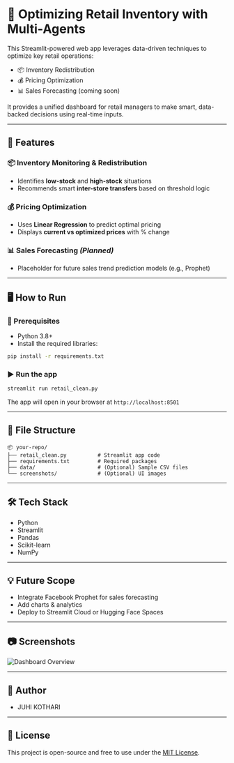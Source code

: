 # 🛒 Optimizing Retail Inventory with Multi-Agents

This Streamlit-powered web app leverages data-driven techniques to optimize key retail operations:
- 📦 Inventory Redistribution
- 💰 Pricing Optimization
- 📊 Sales Forecasting (coming soon)

It provides a unified dashboard for retail managers to make smart, data-backed decisions using real-time inputs.

---

## 🚀 Features

### 📦 Inventory Monitoring & Redistribution
- Identifies **low-stock** and **high-stock** situations
- Recommends smart **inter-store transfers** based on threshold logic

### 💰 Pricing Optimization
- Uses **Linear Regression** to predict optimal pricing
- Displays **current vs optimized prices** with % change

### 📊 Sales Forecasting *(Planned)*
- Placeholder for future sales trend prediction models (e.g., Prophet)

---

## 🖥️ How to Run

### 🔧 Prerequisites
- Python 3.8+
- Install the required libraries:

```bash
pip install -r requirements.txt
```

### ▶️ Run the app

```bash
streamlit run retail_clean.py
```

The app will open in your browser at `http://localhost:8501`

---

## 📁 File Structure

```
📦 your-repo/
├── retail_clean.py          # Streamlit app code
├── requirements.txt         # Required packages
├── data/                    # (Optional) Sample CSV files
└── screenshots/             # (Optional) UI images
```

---

## 🛠️ Tech Stack

- Python
- Streamlit
- Pandas
- Scikit-learn
- NumPy

---

## 💡 Future Scope

- Integrate Facebook Prophet for sales forecasting
- Add charts & analytics
- Deploy to Streamlit Cloud or Hugging Face Spaces

---

## 📷 Screenshots

![Dashboard Overview](screenshots/dashboard.png)


---

## 👥 Author

- JUHI KOTHARI

---

## 📄 License

This project is open-source and free to use under the [MIT License](LICENSE).
